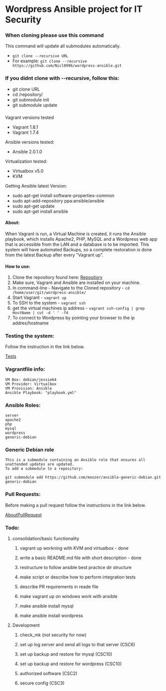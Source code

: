 # Wordpress Ansible project for IT Security

### When cloning please use this command
This command will update all submodules automatically.
* `git clone --recursive URL`
* For example: `git clone --recursive https://github.com/Nicl0996/wordpress-ansible.git`

### If you didnt clone with --recursive, follow this:
* git clone URL
* cd /repository/
* git submodule init
* git submodule update

###
Vagrant versions tested
* Vagrant 1.8.1
* Vagrant 1.7.4

Ansible versions tested:
* Ansible 2.0.1.0

Virtualization tested:
* Virtualbox v5.0 
* KVM 


Getting Ansible latest Version:

* sudo apt-get install software-properties-common
* sudo apt-add-repository ppa:ansible/ansible
* sudo apt-get update
* sudo apt-get install ansible

####
#### About: 
When Vagrant is run, a Virtual Machine is created, it runs the Ansible playbook, which installs Apache2, PHP, MySQL and a Wordpress web app that is accessible from the LAN and a database is to be imported. 
This system will have automated Backups, so a complete restoration is done from the latest Backup after every "Vagrant up".

#### How to use:
1. Clone the repository found here: [Repository](https://github.com/Nicl0996/wordpress-ansible)
2. Make sure, Vagrant and Ansible are installed on your machine.
3. In command-line - Navigate to the Cloned repository - `cd /home/user/git/wordpress-ansible/` 
4. Start Vagrant - `vagrant up`
5. To SSH to the system - `vagrant ssh`
6. get the virtual machines ip address - `vagrant ssh-config | grep HostName | cut -d ' ' -f4`
6. To connect to Wordpress by pointing your browser to the ip addres/hostname

### Testing the system:
Follow the instruction in the link below.

[Tests](Tests.md)

### Vagrantfile info:
    VM Box: debian/jessie64
    VM Provider: Virtualbox
    VM Provision: Ansible
    Ansible Playbook: "playbook.yml"

### Ansible Roles: 
    server
    apache2
    php
    mysql
    wordpress
    generic-debian

### Generic Debian role
    This is a submodule containing an Ansible role that ensures all unattended updates are updated. 
    To add a submodule to a repository: 
   `git submodule add https://github.com/moozer/ansible-generic-debian.git generic-debian`

### Pull Requests:

Before making a pull request follow the instructions in the link below.

[AboutPullRequest](AboutPullRequests.md)

### Todo:
1. consolidation/basic functionality

    1. vagrant up workning with KVM and virtualbox - done
    
    2. write a basic README.md file with short description - done

    3. restructure to follow ansible best practice dir structure

    4. make script or describe how to perform integration tests

    5. describe PR requirements in reade file

    6. make vagrant up on windows work with ansible

    7. make ansible install mysql

    8. make ansible install wordpress

4. Development

    1. check_mk (not security for now)

    2. set up log server and send all logs to that server (CSC6)

    3. set up backup and restore for mysql (CSC10)

    4. set up backup and restore for wordpress (CSC10)

    5. authorized software (CSC2)

    6. secure config (CSC3) 

	
